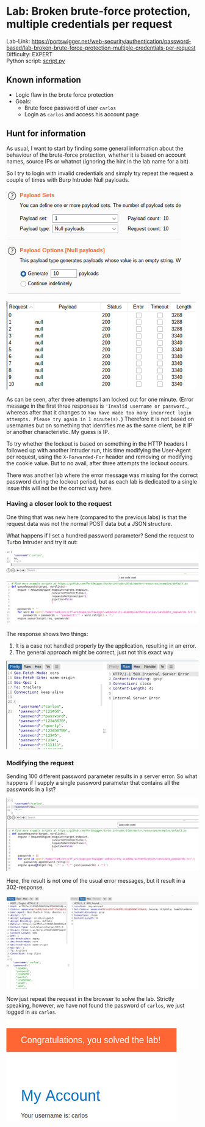# Lab: Broken brute-force protection, multiple credentials per request

Lab-Link: <https://portswigger.net/web-security/authentication/password-based/lab-broken-brute-force-protection-multiple-credentials-per-request>  
Difficulty: EXPERT  
Python script: [script.py](script.py)  

## Known information

- Logic flaw in the brute force protection
- Goals:
  - Brute force password of user `carlos`
  - Login as `carlos` and access his account page

## Hunt for information

As usual, I want to start by finding some general information about the behaviour of the brute-force protection, whether it is based on account names, source IPs or whatnot (ignoring the hint in the lab name for a bit)

So I try to login with invalid credentials and simply try repeat the request a couple of times with Burp Intruder Null payloads.

![null_payloads](img/null_payloads.png)

![null_payload_result](img/null_payload_result.png)

As can be seen, after three attempts I am locked out for one minute. (Error message in the first three responses is `'Invalid username or password.`, whereas after that it changes to `You have made too many incorrect login attempts. Please try again in 1 minute(s).`) Therefore it is not based on usernames but on something that identifies me as the same client, be it IP or another characteristic. My guess is IP.

To try whether the lockout is based on something in the HTTP headers I followed up with another Intruder run, this time modifying the User-Agent per request, using the `X-Forwarded-For` header and removing or modifying the cookie value. But to no avail, after three attempts the lockout occurs.

There was another lab where the error message was missing for the correct password during the lockout period, but as each lab is dedicated to a single issue this will not be the correct way here.

### Having a closer look to the request

One thing that was new here (compared to the previous labs) is that the request data was not the normal POST data but a JSON structure.

What happens if I set a hundred password parameter? Send the request to Turbo Intruder and try it out:

![Turbo intruder, sending multiple password values](img/turbo_intruder_multiple_passwords.png)

The response shows two things:

1. It is a case not handled properly by the application, resulting in an error.
2. The general approach might be correct, just not this exact way

![Turbo intruder, response to sending multiple password values](img/turbo_intruder_multiple_passwords_response.png)

### Modifying the request

Sending 100 different password parameter results in a server error. So what happens if I supply a single password parameter that contains all the passwords in a list?

![turbo_intruder_list_of_passwords_script](img/turbo_intruder_list_of_passwords_script.png)

Here, the result is not one of the usual error messages, but it result in a 302-response.

![turbo_intruder_list_of_passwords](img/turbo_intruder_list_of_passwords.png)

Now just repeat the request in the browser to solve the lab. Strictly speaking, however, we have not found the password of `carlos`, we just logged in as `carlos`.

![success](img/success.png)
